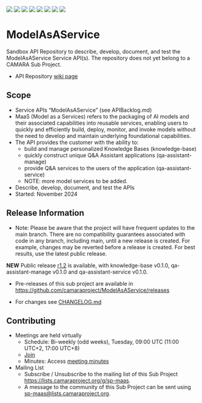 <a href="https://github.com/camaraproject/ModelAsAService/commits/" title="Last Commit"><img src="https://img.shields.io/github/last-commit/camaraproject/ModelAsAService?style=plastic"></a>
<a href="https://github.com/camaraproject/ModelAsAService/issues" title="Open Issues"><img src="https://img.shields.io/github/issues/camaraproject/ModelAsAService?style=plastic"></a>
<a href="https://github.com/camaraproject/ModelAsAService/pulls" title="Open Pull Requests"><img src="https://img.shields.io/github/issues-pr/camaraproject/ModelAsAService?style=plastic"></a>
<a href="https://github.com/camaraproject/ModelAsAService/graphs/contributors" title="Contributors"><img src="https://img.shields.io/github/contributors/camaraproject/ModelAsAService?style=plastic"></a>
<a href="https://github.com/camaraproject/ModelAsAService" title="Repo Size"><img src="https://img.shields.io/github/repo-size/camaraproject/ModelAsAService?style=plastic"></a>
<a href="https://github.com/camaraproject/ModelAsAService/blob/main/LICENSE" title="License"><img src="https://img.shields.io/badge/License-Apache%202.0-green.svg?style=plastic"></a>
<a href="https://github.com/camaraproject/ModelAsAService/releases/latest" title="Latest Release"><img src="https://img.shields.io/github/release/camaraproject/ModelAsAService?style=plastic"></a>
<a href="https://github.com/camaraproject/Governance/blob/main/ProjectStructureAndRoles.md" title="Sandbox API Repository"><img src="https://img.shields.io/badge/Sandbox%20API%20Repository-yellow?style=plastic"></a>

# ModelAsAService

Sandbox API Repository to describe, develop, document, and test the ModelAsAService Service API(s). The repository does not yet belong to a CAMARA Sub Project.

* API Repository [wiki page](https://lf-camaraproject.atlassian.net/wiki/x/_4AjAw)

## Scope

* Service APIs “ModelAsAService” (see APIBacklog.md)
* MaaS (Model as a Services) refers to the packaging of AI models and their associated capabilities into reusable services, enabling users to quickly and efficiently build, deploy, monitor, and invoke models without the need to develop and maintain underlying foundational capabilities.
* The API provides the customer with the ability to:  
  * build and manage personalized Knowledge Bases (knowledge-base)
  * quickly construct unique Q&A Assistant applications (qa-assistant-manage)
  * provide Q&A services to the users of the application (qa-assistant-service)
  * NOTE: more model services to be added.
* Describe, develop, document, and test the APIs
* Started: November 2024

## Release Information

* Note: Please be aware that the project will have frequent updates to the main branch. There are no compatibility guarantees associated with code in any branch, including main, until a new release is created. For example, changes may be reverted before a release is created. For best results, use the latest public release.

**NEW** Public release [r1.2](https://github.com/camaraproject/ModelAsAService/releases/tag/r1.2) is available, with knowledge-base v0.1.0, qa-assistant-manage v0.1.0 and qa-assistant-service v0.1.0.
<!-- Optional: an explicit listing of the latest (pre-)release with additional information, e.g. links to the API definitions -->
<!-- In addition use/uncomment one or multiple the following alternative options when becoming applicable -->
* Pre-releases of this sub project are available in https://github.com/camaraproject/ModelAsAService/releases
<!-- The latest public release is available here: https://github.com/camaraproject/ModelAsAService/releases/latest -->
* For changes see [CHANGELOG.md](https://github.com/camaraproject/ModelAsAService/blob/main/CHANGELOG.md)

## Contributing

* Meetings are held virtually
    * Schedule: Bi-weekly (odd weeks), Tuesday, 09:00 UTC (11:00 UTC+2, 17:00 UTC+8)
    * [Join](https://teams.live.com/meet/935822818385?p=a3q0Q86Qib478gzKSM)
    * Minutes: Access [meeting minutes](https://lf-camaraproject.atlassian.net/l/cp/GpKaVSqC)
* Mailing List
    * Subscribe / Unsubscribe to the mailing list of this Sub Project <https://lists.camaraproject.org/g/sp-maas>.
    * A message to the community of this Sub Project can be sent using <sp-maas@lists.camaraproject.org>.
